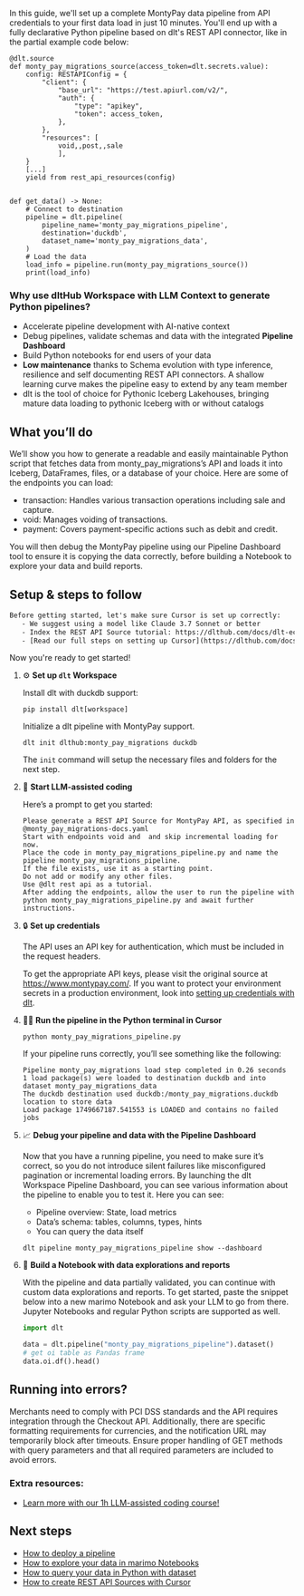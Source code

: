 In this guide, we'll set up a complete MontyPay data pipeline from API credentials to your first data load in just 10 minutes. You'll end up with a fully declarative Python pipeline based on dlt's REST API connector, like in the partial example code below:

```python-outcome
@dlt.source
def monty_pay_migrations_source(access_token=dlt.secrets.value):
    config: RESTAPIConfig = {
        "client": {
            "base_url": "https://test.apiurl.com/v2/",
            "auth": {
                "type": "apikey",
                "token": access_token,
            },
        },
        "resources": [
            void,,post,,sale
            ],
    }
    [...]
    yield from rest_api_resources(config)


def get_data() -> None:
    # Connect to destination
    pipeline = dlt.pipeline(
        pipeline_name='monty_pay_migrations_pipeline',
        destination='duckdb',
        dataset_name='monty_pay_migrations_data', 
    )
    # Load the data
    load_info = pipeline.run(monty_pay_migrations_source())
    print(load_info) 
```

### Why use dltHub Workspace with LLM Context to generate Python pipelines?

- Accelerate pipeline development with AI-native context
- Debug pipelines, validate schemas and data with the integrated **Pipeline Dashboard**
- Build Python notebooks for end users of your data
- **Low maintenance** thanks to Schema evolution with type inference, resilience and self documenting REST API connectors. A shallow learning curve makes the pipeline easy to extend by any team member
- dlt is the tool of choice for Pythonic Iceberg Lakehouses, bringing mature data loading to pythonic Iceberg with or without catalogs

## What you’ll do

We’ll show you how to generate a readable and easily maintainable Python script that fetches data from monty_pay_migrations’s API and loads it into Iceberg, DataFrames, files, or a database of your choice. Here are some of the endpoints you can load:

- transaction: Handles various transaction operations including sale and capture.
- void: Manages voiding of transactions.
- payment: Covers payment-specific actions such as debit and credit.

You will then debug the MontyPay pipeline using our Pipeline Dashboard tool to ensure it is copying the data correctly, before building a Notebook to explore your data and build reports.

## Setup & steps to follow

```default
Before getting started, let's make sure Cursor is set up correctly:
   - We suggest using a model like Claude 3.7 Sonnet or better
   - Index the REST API Source tutorial: https://dlthub.com/docs/dlt-ecosystem/verified-sources/rest_api/ and add it to context as **@dlt rest api**
   - [Read our full steps on setting up Cursor](https://dlthub.com/docs/dlt-ecosystem/llm-tooling/cursor-restapi#23-configuring-cursor-with-documentation)
```

Now you're ready to get started!

1. ⚙️ **Set up `dlt` Workspace**
    
    Install dlt with duckdb support:
    ```shell
    pip install dlt[workspace]
    ```

    Initialize a dlt pipeline with MontyPay support.
    ```shell
    dlt init dlthub:monty_pay_migrations duckdb
    ```

    The `init` command will setup the necessary files and folders for the next step.
    
2. 🤠 **Start LLM-assisted coding**
    
    Here’s a prompt to get you started:
    
    ```prompt
    Please generate a REST API Source for MontyPay API, as specified in @monty_pay_migrations-docs.yaml 
    Start with endpoints void and  and skip incremental loading for now. 
    Place the code in monty_pay_migrations_pipeline.py and name the pipeline monty_pay_migrations_pipeline. 
    If the file exists, use it as a starting point. 
    Do not add or modify any other files. 
    Use @dlt rest api as a tutorial. 
    After adding the endpoints, allow the user to run the pipeline with python monty_pay_migrations_pipeline.py and await further instructions.
    ```

    
3. 🔒 **Set up credentials** 
    
    The API uses an API key for authentication, which must be included in the request headers.
    
    To get the appropriate API keys, please visit the original source at https://www.montypay.com/.
    If you want to protect your environment secrets in a production environment, look into [setting up credentials with dlt](https://dlthub.com/docs/walkthroughs/add_credentials).
    
4. 🏃‍♀️ **Run the pipeline in the Python terminal in Cursor**
    
    ```shell
    python monty_pay_migrations_pipeline.py
    ```
    
    If your pipeline runs correctly, you’ll see something like the following:
    
    ```shell
    Pipeline monty_pay_migrations load step completed in 0.26 seconds
    1 load package(s) were loaded to destination duckdb and into dataset monty_pay_migrations_data
    The duckdb destination used duckdb:/monty_pay_migrations.duckdb location to store data
    Load package 1749667187.541553 is LOADED and contains no failed jobs
    ```
    
5. 📈 **Debug your pipeline and data with the Pipeline Dashboard**

    Now that you have a running pipeline, you need to make sure it’s correct, so you do not introduce silent failures like misconfigured pagination or incremental loading errors. By launching the dlt Workspace Pipeline Dashboard, you can see various information about the pipeline to enable you to test it. Here you can see:
    - Pipeline overview: State, load metrics
    - Data’s schema: tables, columns, types, hints
    - You can query the data itself
    
    ```shell
    dlt pipeline monty_pay_migrations_pipeline show --dashboard
    ```
    
6. 🐍 **Build a Notebook with data explorations and reports**

    With the pipeline and data partially validated, you can continue with custom data explorations and reports. To get started, paste the snippet below into a new marimo Notebook and ask your LLM to go from there. Jupyter Notebooks and regular Python scripts are supported as well.

    
    ```python
    import dlt

   data = dlt.pipeline("monty_pay_migrations_pipeline").dataset()
   # get oi table as Pandas frame
   data.oi.df().head()
    ```

## Running into errors?

Merchants need to comply with PCI DSS standards and the API requires integration through the Checkout API. Additionally, there are specific formatting requirements for currencies, and the notification URL may temporarily block after timeouts. Ensure proper handling of GET methods with query parameters and that all required parameters are included to avoid errors.

### Extra resources:

- [Learn more with our 1h LLM-assisted coding course!](https://www.youtube.com/watch?v=GGid70rnJuM)

## Next steps

- [How to deploy a pipeline](https://dlthub.com/docs/walkthroughs/deploy-a-pipeline)
- [How to explore your data in marimo Notebooks](https://dlthub.com/docs/general-usage/dataset-access/marimo)
- [How to query your data in Python with dataset](https://dlthub.com/docs/general-usage/dataset-access/dataset)
- [How to create REST API Sources with Cursor](https://dlthub.com/docs/dlt-ecosystem/llm-tooling/cursor-restapi)